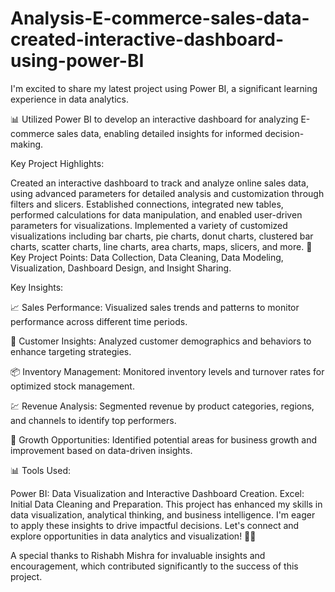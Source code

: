 # Analysis-E-commerce-sales-data-created-interactive-dashboard-using-power-BI
I'm excited to share my latest project using Power BI, a significant learning experience in data analytics.

📊 Utilized Power BI to develop an interactive dashboard for analyzing E-commerce sales data, enabling detailed insights for informed decision-making.

Key Project Highlights:

Created an interactive dashboard to track and analyze online sales data, using advanced parameters for detailed analysis and customization through filters and slicers.
Established connections, integrated new tables, performed calculations for data manipulation, and enabled user-driven parameters for visualizations.
Implemented a variety of customized visualizations including bar charts, pie charts, donut charts, clustered bar charts, scatter charts, line charts, area charts, maps, slicers, and more.
🎯 Key Project Points:
Data Collection, Data Cleaning, Data Modeling, Visualization, Dashboard Design, and Insight Sharing.

Key Insights:

📈 Sales Performance: Visualized sales trends and patterns to monitor performance across different time periods.

👥 Customer Insights: Analyzed customer demographics and behaviors to enhance targeting strategies.

📦 Inventory Management: Monitored inventory levels and turnover rates for optimized stock management.

💹 Revenue Analysis: Segmented revenue by product categories, regions, and channels to identify top performers.

🚀 Growth Opportunities: Identified potential areas for business growth and improvement based on data-driven insights.

📊 Tools Used:

Power BI: Data Visualization and Interactive Dashboard Creation.
Excel: Initial Data Cleaning and Preparation.
This project has enhanced my skills in data visualization, analytical thinking, and business intelligence. I'm eager to apply these insights to drive impactful decisions. Let's connect and explore opportunities in data analytics and visualization! 💼🔗

A special thanks to Rishabh Mishra for invaluable insights and encouragement, which contributed significantly to the success of this project.

